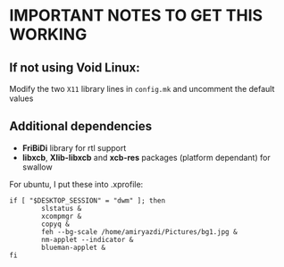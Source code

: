 # IMPORTANT NOTES TO GET THIS WORKING

## If not using Void Linux:

Modify the two `X11` library lines in `config.mk` and uncomment the default values


## Additional dependencies

* **FriBiDi** library for rtl support
* **libxcb**, **Xlib-libxcb** and **xcb-res** packages (platform dependant) for swallow

For ubuntu, I put these into .xprofile:
```
if [ "$DESKTOP_SESSION" = "dwm" ]; then
        slstatus &
        xcompmgr &
        copyq &
        feh --bg-scale /home/amiryazdi/Pictures/bg1.jpg &
        nm-applet --indicator &
        blueman-applet &
fi
```
